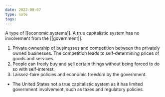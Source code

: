 ```yaml
---
date: 2022-09-07
type: note
tags: 
---
```


A type of [[economic systems]]. A true capitalistic system has no involvement from the [[government]].
1. Private ownership of businesses and competition between the privately owned businesses. The competition leads to self-determining prices of goods and services.
2. People can freely buy and sell certain things without being forced to do so with self-interest.
3. Laissez-faire policies and economic freedom by the government.

- The United States not a true capitalistic system as it has limited government involvement, such as taxes and regulatory policies.
